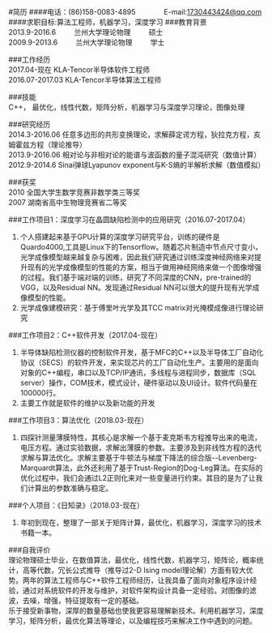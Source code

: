#简历
####电话：(86)158-0083-4895&emsp;&emsp;&emsp;&emsp;E-mail:1730443424@qq.com
####求职目标:算法工程师，机器学习，深度学习
###教育背景                                                                               
2013.9-2016.6 &emsp;&emsp;  兰州大学理论物理 &emsp;&emsp;   硕士   
2009.9-2013.6 &emsp;&emsp;  兰州大学理论物理 &emsp;&emsp;   学士    
 
###工作经历                                                                          
2017.04-现在     KLA-Tencor半导体软件工程师     
2016.07-2017.03   KLA-Tencor半导体算法工程师     

###技能                                                                                       
C++， 最优化，线性代数，矩阵分析，机器学习与深度学习理论，图像处理      

###研究经历                                                                                   
2014.3-2016.06 任意多边形的共形变换理论，求解薛定谔方程，狄拉克方程，亥姆霍兹方程（理论推导）   
2013.9-2016.06 相对论与非相对论的能谱与波函数的量子混沌研究（数值计算）   
2012.9-2014.6 Sinai弹球Lyapunov exponent与K-S熵的半解析求解（数值模拟）     

###获奖                                                                                        
2010 		全国大学生数学竞赛非数学类三等奖   
2007 		湖南省高中生物理竞赛省二等奖   

###工作项目1：深度学习在晶圆缺陷检测中的应用研究（2016.07-2017.04）                                                                             
1. 个人搭建起来基于GPU计算的深度学习研究平台，训练的硬件是Quardo4000,工具是Linux下的Tensorflow。随着芯片制造中节点尺寸变小，光学成像模型越来越复杂与困难，因此我们研究通过训练深度神经网络来对提升现有的光学成像模型的性能的方案，相当于做用神经网络来做一个图像增强的过程。我们基于端对端的训练，研究了不同深度的CNN，pre-trained的VGG，以及Residual NN。发现通过Residual NN可以很大的提升现有光学成像模型的性能。   
2. 光学成像建模研究：基于傅里叶光学及其TCC matrix对光掩模成像进行理论研究   

###工作项目2：C++软件开发（2017.04-现在）                                                                           
1. 半导体缺陷检测仪器的控制软件开发，基于MFC的C++以及半导体工厂自动化协议（SECS）的软件开发，来实现芯片的工厂自动化生产。主要用的是面向对象的C++编程，串口以及TCP/IP通讯，多线程与进程同步，数据库（SQL server）操作，COM技术，模式设计，硬件驱动以及UI设计。软件代码量在100000行。   
2. 主要工作就是软件的维护以及新功能的开发   

###工作项目3：算法优化（2018.03-现在）                                                                           
1. 四探针测量薄膜特性，其核心是求解一个基于麦克斯韦方程推导出来的电流，电压方程。通过实验数据，求解出薄膜的参数。主要涉及到非线性方程的迭代求解与算法优化。求解主要基于牛顿法与梯度下降法的综合版--Levenberg-Marquardt算法，此外还利用了基于Trust-Region的Dog-Leg算法。在实际的优化过程中，我们会通过L2正则化来对一些变量进行约束。其目的是为了让我们计算出的参数准确与稳定。    

###个人项目：《日知录》（2018.03-现在）  
1. 年初到现在，整理了一部关于矩阵计算，最优化，机器学习，深度学习的技术书籍一本。

###自我评价                                                                                   
理论物理硕士毕业，在数值算法，最优化，线性代数，机器学习，矩阵论，概率统计，高等代数，冗长公式推导（推导过2-D Ising model理论解）方面有较大优势。两年的算法工程师与C++软件工程师经历，让我具备了面向对象程序设计经验，通过对系统软件的开发与维护，对软件架构设计具备一定经验。对图像的滤波，去噪，增强，特征提取有一定的基础。   
乐于接受新事物，深厚的数量基础也使我更容易理解新技术。利用机器学习，深度学习，矩阵分析，最优化算法等理论，以及编程技巧来解决工作中遇到的问题。  

